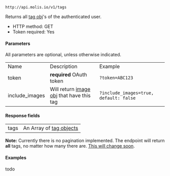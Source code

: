 `http://api.molis.io/v1/tags`

Returns all [tag obj](tag-object.md)'s of the authenticated user.

* HTTP method: GET
* Token required: Yes

#### Parameters
All parameters are optional, unless otherwise indicated.
<table>
  <tr>
    <td>Name</td>
    <td>Description</td>
    <td>Example</td>
  </tr>
  <tr>
    <td>token</td>
    <td><strong>required</strong> OAuth token</td>
    <td><code>?token=ABC123</td>
  </tr>
  <tr>
    <td>include_images</td>
    <td>Will return <a href="image-object.md">image obj</a> that have this tag</td>
    <td><code>?include_images=true, default: false</code></td>
  </tr>
</table>

#### Response fields
<table>
  <tr>
    <td>tags</td>
    <td>An Array of <a href="tags-object.md">tag objects</a></td>
  </tr>
</table>

**Note:** Currently there is no pagination implemented. The endpoint will return **all** tags, no matter how many there are. [This will change soon](https://github.com/MOLIS/api-documentation/issues/1).

#### Examples
todo